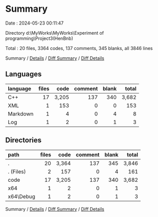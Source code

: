 # Summary

Date : 2024-05-23 00:11:47

Directory d:\\MyWorks\\MyWorks\\Experiment of programming\\Project3(HenBnb)

Total : 20 files,  3364 codes, 137 comments, 345 blanks, all 3846 lines

Summary / [Details](details.md) / [Diff Summary](diff.md) / [Diff Details](diff-details.md)

## Languages
| language | files | code | comment | blank | total |
| :--- | ---: | ---: | ---: | ---: | ---: |
| C++ | 17 | 3,205 | 137 | 340 | 3,682 |
| XML | 1 | 153 | 0 | 0 | 153 |
| Markdown | 1 | 4 | 0 | 4 | 8 |
| Log | 1 | 2 | 0 | 1 | 3 |

## Directories
| path | files | code | comment | blank | total |
| :--- | ---: | ---: | ---: | ---: | ---: |
| . | 20 | 3,364 | 137 | 345 | 3,846 |
| . (Files) | 2 | 157 | 0 | 4 | 161 |
| code | 17 | 3,205 | 137 | 340 | 3,682 |
| x64 | 1 | 2 | 0 | 1 | 3 |
| x64\\Debug | 1 | 2 | 0 | 1 | 3 |

Summary / [Details](details.md) / [Diff Summary](diff.md) / [Diff Details](diff-details.md)
